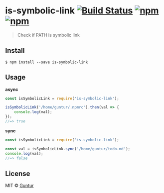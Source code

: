 # is-symbolic-link [![Build Status](https://travis-ci.org/iGuntur/is-symbolic-link.svg?branch=master)](https://travis-ci.org/iGuntur/is-symbolic-link) [![npm](https://img.shields.io/npm/v/is-symbolic-link.svg?style=flat-square)](https://npmjs.com/package/is-symbolic-link) [![npm](https://img.shields.io/npm/l/is-symbolic-link.svg?style=flat-square)](#)

> Check if PATH is symbolic link

## Install

```
$ npm install --save is-symbolic-link
```


## Usage

**async**

```js
const isSymbolicLink = require('is-symbolic-link');

isSymbolicLink('/home/guntur/.npmrc').then(val => {
	console.log(val);
});
//=> true
```


**sync**

```js
const isSymbolicLink = require('is-symbolic-link');

const val = isSymbolicLink.sync('/home/guntur/todo.md');
console.log(val);
//=> false
```


## License

MIT © [Guntur](http://guntur.starmediateknik.com)
